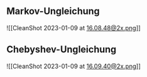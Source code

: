 ## Markov-Ungleichung

![[CleanShot 2023-01-09 at 16.08.48@2x.png]]

## Chebyshev-Ungleichung

![[CleanShot 2023-01-09 at 16.09.40@2x.png]]
